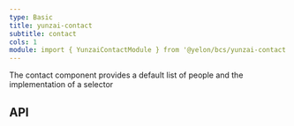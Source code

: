 ```yaml
---
type: Basic
title: yunzai-contact
subtitle: contact
cols: 1
module: import { YunzaiContactModule } from '@yelon/bcs/yunzai-contact';
---
```


The contact component provides a default list of people and the implementation of a selector

## API

